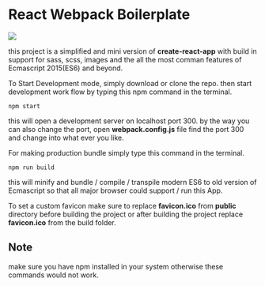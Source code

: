 # React Webpack Boilerplate

<a href="https://github.com/jj-softeng/react-webpack-boilerplate" >
<img src="https://img.shields.io/badge/boilerplate-webpack-brightgreen" />
</a>

<br />

this project is a simplified and mini version of **create-react-app** with build in support for sass, scss, images and the all the most comman features of Ecmascript 2015(ES6) and beyond.

To Start Development mode, simply download or clone the repo. then start development work flow by typing this npm command in the terminal.

```npm
npm start
```

this will open a development server on localhost port 300. by the way you can also change the port, open **webpack.config.js** file find the port 300 and change into what ever you like.

For making production bundle simply type this command in the terminal.

```npm
npm run build
```

this will minify and bundle / compile / transpile modern ES6 to old version of Ecmascript so that all major browser could support / run this App.

To set a custom favicon make sure to replace **favicon.ico** from **public** directory before building the project or after building the project replace **favicon.ico** from the build folder.

## Note

make sure you have npm installed in your system otherwise these commands would not work.
